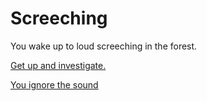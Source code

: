 # Screeching

You wake up to loud screeching in the forest.

[Get up and investigate.](forest.md)

[You ignore the sound](tent.md)
